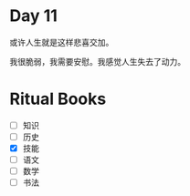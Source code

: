 # Day 11

或许人生就是这样悲喜交加。

我很脆弱，我需要安慰。我感觉人生失去了动力。

# Ritual Books

- [ ] 知识
- [ ] 历史
- [X] 技能
- [ ] 语文
- [ ] 数学
- [ ] 书法
